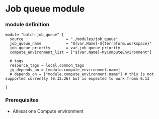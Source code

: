 # Job queue module

### module definition
```
module "batch-job_queue" {
  source                   = "./modules/job_queue"
  job_queue_name           = "${var.Name}-${terraform.workspace}"
  job_queue_priority       = var.job_queue_priority
  compute_environment_list = ["${var.Name}-MyComputeEnvironment"]

  # tags
  resource_tags = local.common_tags
  jq_depends_on = [module.compute_environment.name]
  # depends_on = ["module.compute_environment.name"] # this is not supported currently (0.12.26) but is expected to work fromm 0.13

}
```

### Prerequisites
 - Atlesat one Compute environment
